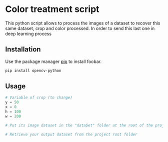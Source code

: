 # Color treatment script

This python script allows to process the images of a dataset to recover this same dataset, crop and color processed. In order to send this last one in deep learning process

## Installation

Use the package manager [pip](https://pip.pypa.io/en/stable/) to install foobar.

```bash
pip install opencv-python
```

## Usage

```python
# Variable of crop (to change)
y = 50
x = 0
h = 100
w = 200

# Put its image dataset in the "dataSet" folder at the root of the project

# Retrieve your output dataset from the project root folder
```
